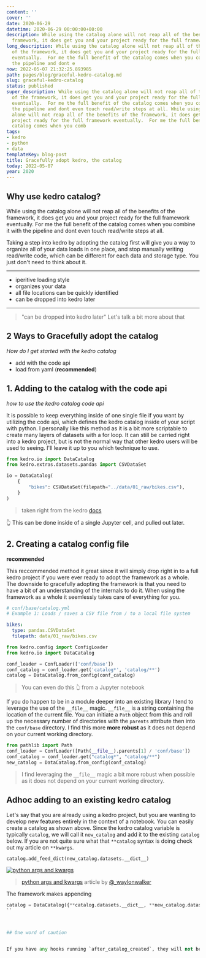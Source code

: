 ```yaml
---
content: ''
cover: ''
date: 2020-06-29
datetime: 2020-06-29 00:00:00+00:00
description: While using the catalog alone will not reap all of the benefits of the
  framework, it does get you and your project ready for the full framework eventually.  For
long_description: While using the catalog alone will not reap all of the benefits
  of the framework, it does get you and your project ready for the full framework
  eventually.  For me the full benefit of the catalog comes when you combine it with
  the pipeline and dont e
now: 2022-05-07 21:32:25.893985
path: pages/blog/graceful-kedro-catalog.md
slug: graceful-kedro-catalog
status: published
super_description: While using the catalog alone will not reap all of the benefits
  of the framework, it does get you and your project ready for the full framework
  eventually.  For me the full benefit of the catalog comes when you combine it with
  the pipeline and dont even touch read/write steps at all. While using the catalog
  alone will not reap all of the benefits of the framework, it does get you and your
  project ready for the full framework eventually.  For me the full benefit of the
  catalog comes when you comb
tags:
- kedro
- python
- data
templateKey: blog-post
title: Gracefully adopt kedro, the catalog
today: 2022-05-07
year: 2020
---
```


## Why use kedro catalog?

While using the catalog alone will not reap all of the benefits of the framework, it does get you and your project ready for the full framework eventually.  For me the full benefit of the catalog comes when you combine it with the pipeline and dont even touch read/write steps at all.

Taking a step into kedro by adopting the catalog first will give you a way to organize all of your data loads in one place, and stop manually writing read/write code, which can be different for each data and storage type. You just don't need to think about it.

---

* iperitive loading style
* organizes your data
* all file locations can be quickly identified
* can be dropped into kedro later

---

> "can be dropped into kedro later"
> Let's talk a bit more about that

## 2 Ways to Gracefully adopt the catalog
_How do I get started with the kedro catalog_

* add with the code api
* load from yaml (**recommended**)


## 1. Adding to the catalog with the code api
_how to use the kedro catalog code api_

It is possible to keep everything inside of one single file if you want by utilizing the code api, which defines the kedro catalog inside of your script with python.  I personally like this method as it is a bit more scriptable to create many layers of datasets with a for loop.  It can still be carried right into a kedro project, but is not the normal way that other kedro users will be used to seeing.  I'll leave it up to you which technique to use.


``` python
from kedro.io import DataCatalog
from kedro.extras.datasets.pandas import CSVDataSet

io = DataCatalog(
    {
        "bikes": CSVDataSet(filepath="../data/01_raw/bikes.csv"),
    }
)

```
> taken right from the kedro [docs](https://kedro.readthedocs.io/en/stable/05_data/01_data_catalog.html)

👆 This can be done inside of a single Jupyter cell, and pulled out later.



## 2. Creating a catalog config file

**recommended**

This reccommended method it great since it will simply drop right in to a full kedro project if you were ever ready to adopt the framework as a whole.  The downside to gracefully adopting the framework is that you need to have a bit of an understanding of the internals to do it.  When using the framework as a whole it seemlessly takes care of everything for you.

``` yaml
# conf/base/catalog.yml
# Example 1: Loads / saves a CSV file from / to a local file system

bikes:
  type: pandas.CSVDataSet
  filepath: data/01_raw/bikes.csv
```


``` python
from kedro.config import ConfigLoader
from kedro.io import DataCatalog

conf_loader = ConfLoader(['conf/base'])
conf_catalog = conf_loader.get('catalog*', 'catalog/**')
catalog = DataCatalog.from_config(conf_catalog)
```

> You can even do this 👆 from a Jupyter notebook

If you do happen to be in a module deeper into an existing library I tend to leverage the use of the `__file__` magic.  `__file__` is a string containing the location of the current file.  You can initiate a `Path` object from this and roll up the necessary number of directories with the `parents` attribute then into the `conf/base` directory.  I find this more **more robust** as it does not depend on your current working directory.

``` python
from pathlib import Path
conf_loader = ConfLoader([Path(__file__).parents[1] / 'conf/base'])
conf_catalog = conf_loader.get("catalog*", "catalog/**")
new_catalog = DataCatalog.from_config(conf_catalog)
```

> I find leveraging the `__file__` magic a bit more robust when possible as it does not depend on your current working directory.

## Adhoc adding to an existing kedro catalog

Let's say that you are already using a kedro project, but you are wanting to develop new features entirely in the context of a notebook.  You can easily create a catalog as shown above.  Since the kedro catalog variable is typically `catalog`, we will call it `new_catalog` and add it to the existing `catalog` below.  If you are not quite sure what that `**catalog` syntax is doing check out my article on `**kwargs`.

``` python
catalog.add_feed_dict(new_catalog.datasets.__dict__)
```

[![python args and kwargs](https://images.waylonwalker.com/python-args-kwargs.png)](https://waylonwalker.com/python-args-kwargs/)
> [python args and kwargs](https://waylonwalker.com/python-args-kwargs/) article by [@_waylonwalker](https://twitter.com/_WaylonWalker)

The framework makes appending

``` python
catalog = DataCatalog({**catalog.datasets.__dict__, **new_catalog.datasets.__dict__})
``



## One word of caution


If you have any hooks running `after_catalog_created`, they will not be run on the appended catalog entries.